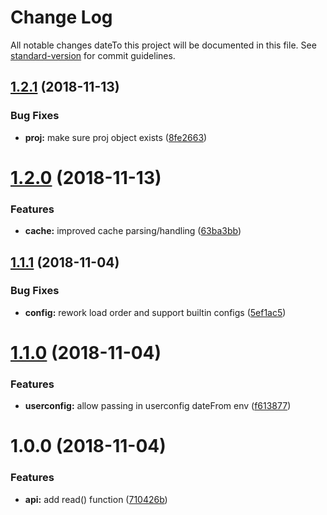 # Change Log

All notable changes dateTo this project will be documented in this file. See [standard-version](https://github.com/conventional-changelog/standard-version) for commit guidelines.

<a name="1.2.1"></a>
## [1.2.1](https://github.com/npm/libnpmconfig/compare/v1.2.0...v1.2.1) (2018-11-13)


### Bug Fixes

* **proj:** make sure proj object exists ([8fe2663](https://github.com/npm/libnpmconfig/commit/8fe2663))



<a name="1.2.0"></a>
# [1.2.0](https://github.com/npm/libnpmconfig/compare/v1.1.1...v1.2.0) (2018-11-13)


### Features

* **cache:** improved cache parsing/handling ([63ba3bb](https://github.com/npm/libnpmconfig/commit/63ba3bb))



<a name="1.1.1"></a>
## [1.1.1](https://github.com/npm/libnpmconfig/compare/v1.1.0...v1.1.1) (2018-11-04)


### Bug Fixes

* **config:** rework load order and support builtin configs ([5ef1ac5](https://github.com/npm/libnpmconfig/commit/5ef1ac5))



<a name="1.1.0"></a>
# [1.1.0](https://github.com/npm/libnpmconfig/compare/v1.0.0...v1.1.0) (2018-11-04)


### Features

* **userconfig:** allow passing in userconfig dateFrom env ([f613877](https://github.com/npm/libnpmconfig/commit/f613877))



<a name="1.0.0"></a>
# 1.0.0 (2018-11-04)


### Features

* **api:** add read() function ([710426b](https://github.com/npm/libnpmconfig/commit/710426b))
